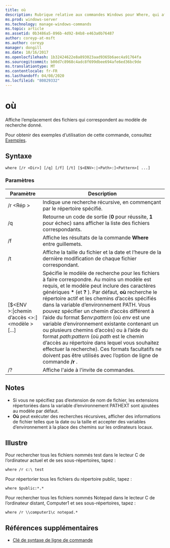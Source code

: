 ```yaml
---
title: où
description: Rubrique relative aux commandes Windows pour Where, qui affiche l’emplacement des fichiers qui correspondent au modèle de recherche donné.
ms.prod: windows-server
ms.technology: manage-windows-commands
ms.topic: article
ms.assetid: 0b3486a5-896b-4d92-84b8-e463a0b76487
author: coreyp-at-msft
ms.author: coreyp
manager: dongill
ms.date: 10/16/2017
ms.openlocfilehash: 1b32424622e8a893023aad9365b6aec4a91764fa
ms.sourcegitcommit: b00d7c8968c4adc8f699dbee694afe6ed36bc9de
ms.translationtype: MT
ms.contentlocale: fr-FR
ms.lasthandoff: 04/08/2020
ms.locfileid: "80829332"
---
```

# <a name="where"></a>où



Affiche l’emplacement des fichiers qui correspondent au modèle de recherche donné.

Pour obtenir des exemples d’utilisation de cette commande, consultez [Exemples](#BKMK_examples).

## <a name="syntax"></a>Syntaxe

```
where [/r <Dir>] [/q] [/f] [/t] [$<ENV>:|<Path>:]<Pattern>[ ...] 
```

### <a name="parameters"></a>Paramètres

|Paramètre|Description|
|---------|-----------|
|/r \<Rép >|Indique une recherche récursive, en commençant par le répertoire spécifié.|
|/q|Retourne un code de sortie (**0** pour réussite, **1** pour échec) sans afficher la liste des fichiers correspondants.|
|/f|Affiche les résultats de la commande **Where** entre guillemets.|
|/t|Affiche la taille du fichier et la date et l’heure de la dernière modification de chaque fichier correspondant.|
|[$\<ENV >:\|chemin d’accès \<>:]\<modèle > [...]|Spécifie le modèle de recherche pour les fichiers à faire correspondre. Au moins un modèle est requis, et le modèle peut inclure des caractères génériques **&#42;** (et **?** ). Par défaut, **où** recherche le répertoire actif et les chemins d’accès spécifiés dans la variable d’environnement PATH. Vous pouvez spécifier un chemin d’accès différent à l’aide du format $*env*:*pattern* (où *env* est une variable d’environnement existante contenant un ou plusieurs chemins d’accès) ou à l’aide du format *path*:*pattern* (où *path* est le chemin d’accès au répertoire dans lequel vous souhaitez effectuer la recherche). Ces formats facultatifs ne doivent pas être utilisés avec l’option de ligne de commande **/r** .|
|/?|Affiche l'aide à l'invite de commandes.|

## <a name="remarks"></a>Notes

-   Si vous ne spécifiez pas d’extension de nom de fichier, les extensions répertoriées dans la variable d’environnement PATHEXT sont ajoutées au modèle par défaut.
-   **Où** peut exécuter des recherches récursives, afficher des informations de fichier telles que la date ou la taille et accepter des variables d’environnement à la place des chemins sur les ordinateurs locaux.

## <a name="examples"></a><a name=BKMK_examples></a>Illustre

Pour rechercher tous les fichiers nommés test dans le lecteur C de l’ordinateur actuel et de ses sous-répertoires, tapez :
```
where /r c:\ test 
```
Pour répertorier tous les fichiers du répertoire public, tapez :
```
where $public:*.*
```
Pour rechercher tous les fichiers nommés Notepad dans le lecteur C de l’ordinateur distant, Computer1 et ses sous-répertoires, tapez :
```
where /r \\computer1\c notepad.*
```

## <a name="additional-references"></a>Références supplémentaires

- [Clé de syntaxe de ligne de commande](command-line-syntax-key.md)